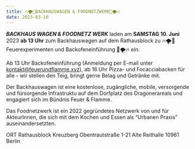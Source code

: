 ```yaml
---
title: 🔥🌪🍕BACKHAUSWAGEN & FOODNETZWERK🍕🌪🔥
date: 2023-03-16
---
```


***BACKHAUS   WAGEN & FOODNETZ    WERK***  laden am **SAMSTAG 10. Juni** 2023 **ab 13 Uhr** zum Backhauswagen auf dem Rathausblock zu 🔥🌪🍕Feuerexperimenten und Backofeneinführung 🍕🌪🔥 ein.

Ab 13 Uhr Backofeneinführung (Anmeldung per E-mail unter kontakt@feuerundflamme.xyz), ab 16 Uhr Pizza- und Focacciabacken für alle - wir stellen den Teig, bringt gerne Belag und Getränke mit.

Der Backhauswagen ist eine kostenlose, zugängliche, mobile, versorgende und fürsorgende Infrastruktu auf dem Dorfplatz des Dragonerareals und engagiert sich im Bündnis Feuer & Flamme.

Das Foodnetzwerk ist ein 2022 gegründetes Netzwerk von und für AkteurInnen, die sich mit dem Kochen und Essen als “Urbanen Praxis” auseinandersetzten. 

ORT Rathausblock Kreuzberg Obentrautstraße 1-21 Alte Reithalle 10961 Berlin
